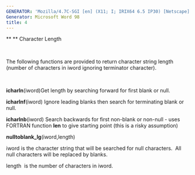 ```yaml
---
GENERATOR: 'Mozilla/4.7C-SGI [en] (X11; I; IRIX64 6.5 IP30) [Netscape]'
Generator: Microsoft Word 98
title: 4
---
```


** ** Character Length

 

  The following functions are provided to return character string
  length (number of characters in iword ignoring terminator
  character).

 

**icharln**(iword)Get length by searching forward for first blank or
null.

**icharlnf**(iword) Ignore leading blanks then search for terminating
blank or null.

**icharlnb**(iword) Search backwards for first non-blank or non-null -
uses FORTRAN function **len** to give starting point (this is a risky
assumption)

**nulltoblank\_lg**(iword,length)

iword is the character string that will be searched for null
characters.  All null characters will be replaced by blanks.

length  is the number of characters in iword.
